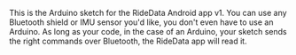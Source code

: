 This is the Arduino sketch for the RideData Android app v1.
You can use any Bluetooth shield or IMU sensor you'd like, you don't even have to use an Arduino.
As long as your code, in the case of an Arduino, your sketch sends the right commands over Bluetooth, the RideData app will read it. 
